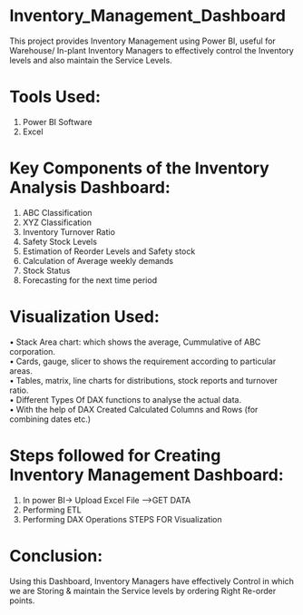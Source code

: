 # Inventory_Management_Dashboard
This project provides Inventory Management using Power BI, useful for Warehouse/ In-plant Inventory Managers to effectively control the Inventory levels and also maintain the Service Levels.

# Tools Used:
1. Power BI Software
2. Excel

# Key Components of the Inventory Analysis Dashboard:
1. ABC Classification
2. XYZ Classification
3. Inventory Turnover Ratio
4. Safety Stock Levels
5. Estimation of Reorder Levels and Safety stock
6. Calculation of Average weekly demands
7. Stock Status
8. Forecasting for the next time period

# Visualization Used:
• Stack Area chart: which shows the average, Cummulative of ABC corporation.<br>
• Cards, gauge, slicer to shows the requirement according to particular areas.<br>
• Tables, matrix, line charts for distributions, stock reports and turnover ratio.<br>
• Different Types Of DAX functions to analyse the actual data.<br>
• With the help of DAX Created Calculated Columns and Rows (for combining dates etc.)

# Steps followed for Creating Inventory Management Dashboard:
1. In power BI-> Upload Excel File -->GET DATA
2. Performing ETL
3. Performing DAX Operations STEPS FOR Visualization


# Conclusion:
Using this Dashboard, Inventory Managers have effectively Control in which we are Storing & maintain the Service levels by ordering Right Re-order points.
